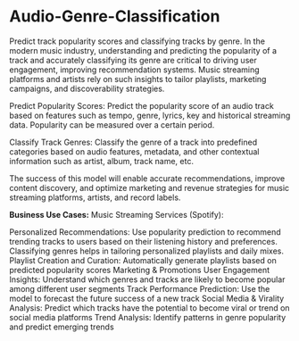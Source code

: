 # Audio-Genre-Classification
Predict track popularity scores and classifying tracks by genre.
In the modern music industry, understanding and predicting the popularity of a track and accurately classifying its genre are critical to driving user engagement, improving recommendation systems. Music streaming platforms and artists rely on such insights to tailor playlists, marketing campaigns, and discoverability strategies.

Predict Popularity Scores: Predict the popularity score of an audio track based on features such as tempo, genre, lyrics, key and historical streaming data. Popularity can be measured over a certain period.

Classify Track Genres: Classify the genre of a track into predefined categories based on audio features, metadata, and other contextual information such as artist, album, track name, etc.

The success of this model will enable accurate recommendations, improve content discovery, and optimize marketing and revenue strategies for music streaming platforms, artists, and record labels.


**Business Use Cases:**
Music Streaming Services (Spotify):

Personalized Recommendations: Use popularity prediction to recommend trending tracks to users based on their listening history and preferences. Classifying genres helps in tailoring personalized playlists and daily mixes.
Playlist Creation and Curation: Automatically generate playlists based on predicted popularity scores 
Marketing & Promotions
User Engagement Insights: Understand which genres and tracks are likely to become popular among different user segments
Track Performance Prediction: Use the model to forecast the future success of a new track 
Social Media & Virality Analysis: Predict which tracks have the potential to become viral or trend on social media platforms
Trend Analysis: Identify patterns in genre popularity and predict emerging trends
